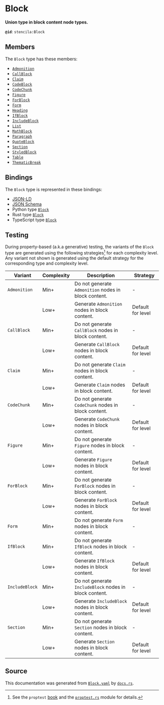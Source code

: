 # Block

**Union type in block content node types.**

**`@id`**: `stencila:Block`

## Members

The `Block` type has these members:

- [`Admonition`](https://github.com/stencila/stencila/blob/main/docs/reference/schema/prose/admonition.md)
- [`CallBlock`](https://github.com/stencila/stencila/blob/main/docs/reference/schema/flow/call-block.md)
- [`Claim`](https://github.com/stencila/stencila/blob/main/docs/reference/schema/works/claim.md)
- [`CodeBlock`](https://github.com/stencila/stencila/blob/main/docs/reference/schema/code/code-block.md)
- [`CodeChunk`](https://github.com/stencila/stencila/blob/main/docs/reference/schema/code/code-chunk.md)
- [`Figure`](https://github.com/stencila/stencila/blob/main/docs/reference/schema/works/figure.md)
- [`ForBlock`](https://github.com/stencila/stencila/blob/main/docs/reference/schema/flow/for-block.md)
- [`Form`](https://github.com/stencila/stencila/blob/main/docs/reference/schema/flow/form.md)
- [`Heading`](https://github.com/stencila/stencila/blob/main/docs/reference/schema/prose/heading.md)
- [`IfBlock`](https://github.com/stencila/stencila/blob/main/docs/reference/schema/flow/if-block.md)
- [`IncludeBlock`](https://github.com/stencila/stencila/blob/main/docs/reference/schema/flow/include-block.md)
- [`List`](https://github.com/stencila/stencila/blob/main/docs/reference/schema/prose/list.md)
- [`MathBlock`](https://github.com/stencila/stencila/blob/main/docs/reference/schema/math/math-block.md)
- [`Paragraph`](https://github.com/stencila/stencila/blob/main/docs/reference/schema/prose/paragraph.md)
- [`QuoteBlock`](https://github.com/stencila/stencila/blob/main/docs/reference/schema/prose/quote-block.md)
- [`Section`](https://github.com/stencila/stencila/blob/main/docs/reference/schema/prose/section.md)
- [`StyledBlock`](https://github.com/stencila/stencila/blob/main/docs/reference/schema/style/styled-block.md)
- [`Table`](https://github.com/stencila/stencila/blob/main/docs/reference/schema/works/table.md)
- [`ThematicBreak`](https://github.com/stencila/stencila/blob/main/docs/reference/schema/prose/thematic-break.md)

## Bindings

The `Block` type is represented in these bindings:

- [JSON-LD](https://stencila.dev/Block.jsonld)
- [JSON Schema](https://stencila.dev/Block.schema.json)
- Python type [`Block`](https://github.com/stencila/stencila/blob/main/python/python/stencila/types/block.py)
- Rust type [`Block`](https://github.com/stencila/stencila/blob/main/rust/schema/src/types/block.rs)
- TypeScript type [`Block`](https://github.com/stencila/stencila/blob/main/typescript/src/types/Block.ts)

## Testing

During property-based (a.k.a generative) testing, the variants of the `Block` type are generated using the following strategies[^1] for each complexity level. Any variant not shown is generated using the default strategy for the corresponding type and complexity level.

| Variant        | Complexity | Description                                            | Strategy          |
| -------------- | ---------- | ------------------------------------------------------ | ----------------- |
| `Admonition`   | Min+       | Do not generate `Admonition` nodes in block content.   | -                 |
|                | Low+       | Generate `Admonition` nodes in block content.          | Default for level |
| `CallBlock`    | Min+       | Do not generate `CallBlock` nodes in block content.    | -                 |
|                | Low+       | Generate `CallBlock` nodes in block content.           | Default for level |
| `Claim`        | Min+       | Do not generate `Claim` nodes in block content.        | -                 |
|                | Low+       | Generate `Claim` nodes in block content.               | Default for level |
| `CodeChunk`    | Min+       | Do not generate `CodeChunk` nodes in block content.    | -                 |
|                | Low+       | Generate `CodeChunk` nodes in block content.           | Default for level |
| `Figure`       | Min+       | Do not generate `Figure` nodes in block content.       | -                 |
|                | Low+       | Generate `Figure` nodes in block content.              | Default for level |
| `ForBlock`     | Min+       | Do not generate `ForBlock` nodes in block content.     | -                 |
|                | Low+       | Generate `ForBlock` nodes in block content.            | Default for level |
| `Form`         | Min+       | Do not generate `Form` nodes in block content.         | -                 |
| `IfBlock`      | Min+       | Do not generate `IfBlock` nodes in block content.      | -                 |
|                | Low+       | Generate `IfBlock` nodes in block content.             | Default for level |
| `IncludeBlock` | Min+       | Do not generate `IncludeBlock` nodes in block content. | -                 |
|                | Low+       | Generate `IncludeBlock` nodes in block content.        | Default for level |
| `Section`      | Min+       | Do not generate `Section` nodes in block content.      | -                 |
|                | Low+       | Generate `Section` nodes in block content.             | Default for level |

## Source

This documentation was generated from [`Block.yaml`](https://github.com/stencila/stencila/blob/main/schema/Block.yaml) by [`docs.rs`](https://github.com/stencila/stencila/blob/main/rust/schema-gen/src/docs.rs).

[^1]: See the `proptest` [book](https://proptest-rs.github.io/proptest/) and the [`proptest.rs`](https://github.com/stencila/stencila/blob/main/rust/schema/src/proptests.rs) module for details.